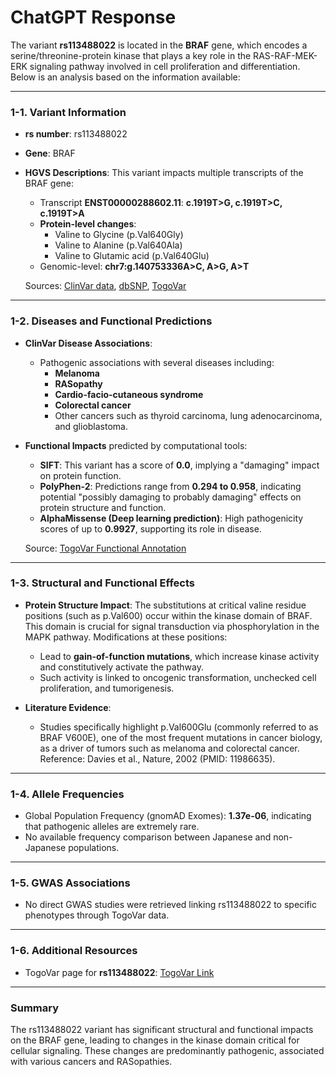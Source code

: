 # ChatGPT Response

The variant **rs113488022** is located in the **BRAF** gene, which encodes a serine/threonine-protein kinase that plays a key role in the RAS-RAF-MEK-ERK signaling pathway involved in cell proliferation and differentiation. Below is an analysis based on the information available:

---

### 1-1. Variant Information
- **rs number**: rs113488022
- **Gene**: BRAF
- **HGVS Descriptions**: This variant impacts multiple transcripts of the BRAF gene:
  - Transcript **ENST00000288602.11**: **c.1919T>G, c.1919T>C, c.1919T>A**
  - **Protein-level changes**:
    - Valine to Glycine (p.Val640Gly)
    - Valine to Alanine (p.Val640Ala)
    - Valine to Glutamic acid (p.Val640Glu)
  - Genomic-level: **chr7:g.140753336A>C, A>G, A>T**

  Sources: [ClinVar data](https://www.ncbi.nlm.nih.gov/clinvar/), [dbSNP](https://identifiers.org/dbsnp/rs113488022), [TogoVar](https://togovar.biosciencedbc.jp/variant/tgv417516613)

---

### 1-2. Diseases and Functional Predictions
- **ClinVar Disease Associations**:
  - Pathogenic associations with several diseases including:
    - **Melanoma**
    - **RASopathy**
    - **Cardio-facio-cutaneous syndrome**
    - **Colorectal cancer**
    - Other cancers such as thyroid carcinoma, lung adenocarcinoma, and glioblastoma.
    
- **Functional Impacts** predicted by computational tools:
  - **SIFT**: This variant has a score of **0.0**, implying a "damaging" impact on protein function.
  - **PolyPhen-2**: Predictions range from **0.294 to 0.958**, indicating potential "possibly damaging to probably damaging" effects on protein structure and function.
  - **AlphaMissense (Deep learning prediction)**: High pathogenicity scores of up to **0.9927**, supporting its role in disease.

  Source: [TogoVar Functional Annotation](https://togovar.biosciencedbc.jp/variant/tgv417516613)

---

### 1-3. Structural and Functional Effects
- **Protein Structure Impact**: The substitutions at critical valine residue positions (such as p.Val600) occur within the kinase domain of BRAF. This domain is crucial for signal transduction via phosphorylation in the MAPK pathway. Modifications at these positions:
  - Lead to **gain-of-function mutations**, which increase kinase activity and constitutively activate the pathway.
  - Such activity is linked to oncogenic transformation, unchecked cell proliferation, and tumorigenesis.

- **Literature Evidence**:
  - Studies specifically highlight p.Val600Glu (commonly referred to as BRAF V600E), one of the most frequent mutations in cancer biology, as a driver of tumors such as melanoma and colorectal cancer.
  Reference: Davies et al., Nature, 2002 (PMID: 11986635).

---

### 1-4. Allele Frequencies
- Global Population Frequency (gnomAD Exomes): **1.37e-06**, indicating that pathogenic alleles are extremely rare.
- No available frequency comparison between Japanese and non-Japanese populations.

---

### 1-5. GWAS Associations
- No direct GWAS studies were retrieved linking rs113488022 to specific phenotypes through TogoVar data.

---

### 1-6. Additional Resources
- TogoVar page for **rs113488022**: [TogoVar Link](https://togovar.biosciencedbc.jp/variant/tgv417516613)

--- 

### Summary
The rs113488022 variant has significant structural and functional impacts on the BRAF gene, leading to changes in the kinase domain critical for cellular signaling. These changes are predominantly pathogenic, associated with various cancers and RASopathies.